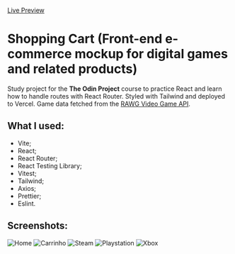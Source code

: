 [Live Preview](https://shopping-cart-o43v3npnk-lazingbirds-projects.vercel.app/)

# Shopping Cart (Front-end e-commerce mockup for digital games and related products)

Study project for the **The Odin Project** course to practice React and learn how to handle routes with React Router. Styled with Tailwind and deployed to Vercel. Game data fetched from the [RAWG Video Game API](https://rawg.io/apidocs).

## What I used:

- Vite;
- React;
- React Router;
- React Testing Library;
- Vitest;
- Tailwind;
- Axios;
- Prettier;
- Eslint.

## Screenshots:

![Home](https://i.imgur.com/sDpb3CN.png)
![Carrinho](https://i.imgur.com/vrwdx4A.png)
![Steam](https://i.imgur.com/prX0ceN.png)
![Playstation](https://i.imgur.com/H4f7lNA.png)
![Xbox](https://i.imgur.com/9SvbIhO.png)


